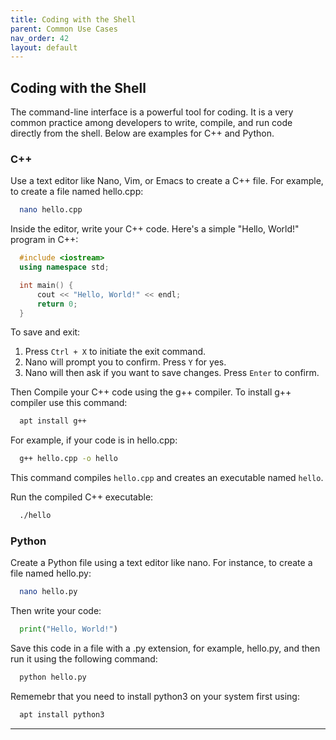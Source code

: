 ```yaml
---
title: Coding with the Shell
parent: Common Use Cases
nav_order: 42
layout: default
---
```


## Coding with the Shell

The command-line interface is a powerful tool for coding. It is a very common practice among developers to write, compile, and run code directly from the shell. Below are examples for C++ and Python.

### C++

Use a text editor like Nano, Vim, or Emacs to create a C++ file.
For example, to create a file named hello.cpp:

```bash
  nano hello.cpp
```

Inside the editor, write your C++ code. Here's a simple "Hello, World!" program in C++:

```c++
  #include <iostream>
  using namespace std;

  int main() {
      cout << "Hello, World!" << endl;
      return 0;
  }
```

To save and exit:

1. Press `Ctrl + X` to initiate the exit command.
2. Nano will prompt you to confirm. Press `Y` for yes.
3. Nano will then ask if you want to save changes. Press `Enter` to confirm.

Then Compile your C++ code using the g++ compiler. To install g++ compiler use this command:

```bash
  apt install g++
```

For example, if your code is in hello.cpp:

```bash
  g++ hello.cpp -o hello
```

This command compiles `hello.cpp` and creates an executable named `hello`.

Run the compiled C++ executable:

```bash
  ./hello
```

### Python

Create a Python file using a text editor like nano.
For instance, to create a file named hello.py:

```bash
  nano hello.py
```

Then write your code:

```python
  print("Hello, World!")
```

Save this code in a file with a .py extension, for example, hello.py, and then run it using the following command:

```bash
  python hello.py
```

Rememebr that you need to install python3 on your system first using:

```bash
  apt install python3
```

<!-- ### ``

- Description:

- Example usage:

  ```bash

  ``` -->

---
